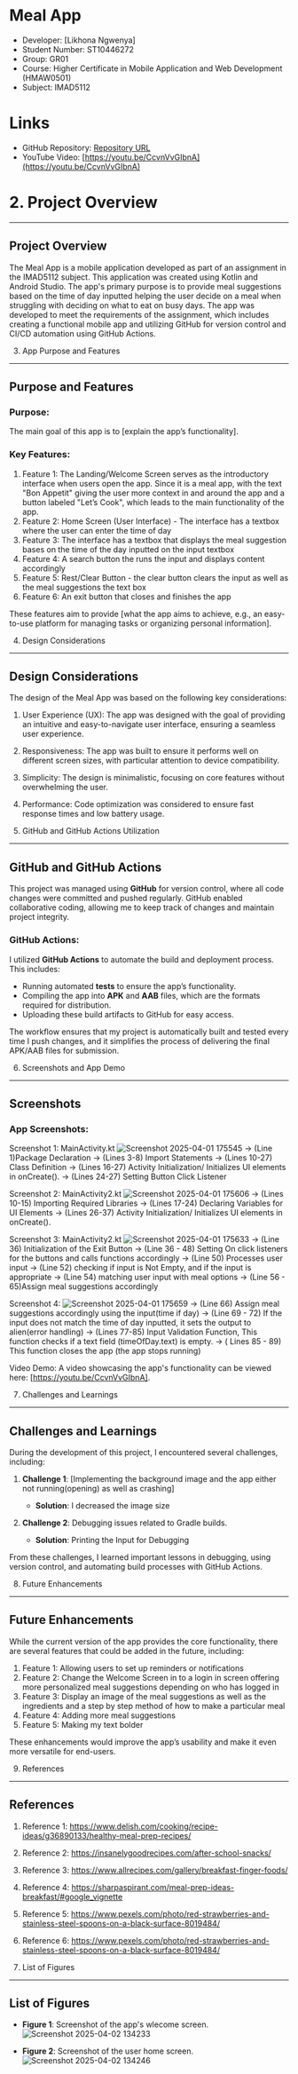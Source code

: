 # Meal App
- Developer: [Likhona Ngwenya]
- Student Number: ST10446272
- Group: GR01
- Course: Higher Certificate in Mobile Application and Web Development (HMAW0501)
- Subject: IMAD5112

# Links
- GitHub Repository: [Repository URL](https://github.com/ST10446272/Meal-App)
- YouTube Video: [https://youtu.be/CcvnVvGIbnA](https://youtu.be/CcvnVvGIbnA)


# 2. Project Overview
-------------------

## Project Overview
The Meal App is a mobile application developed as part of an assignment in the IMAD5112 subject.
This application was created using Kotlin and Android Studio. The app's primary purpose is to provide meal suggestions based on the time of day inputted
helping the user decide on a meal when struggling with deciding on what to eat on busy days. The app was developed to meet the requirements of the assignment,
which includes creating a functional mobile app and utilizing GitHub for version control and CI/CD automation using GitHub Actions.



3. App Purpose and Features
---------------------------
## Purpose and Features

### Purpose:
The main goal of this app is to [explain the app’s functionality]. 

### Key Features:
1. Feature 1: The Landing/Welcome Screen serves as the introductory interface when users open the app. Since it is a meal app, with the text "Bon Appetit" giving the user more context in and around the app and a button labeled "Let’s Cook", which leads to the main functionality of the app.
2. Feature 2: Home Screen (User Interface) - The interface has a textbox where the user can enter the time of day
3. Feature 3: The interface has a textbox that displays the meal suggestion bases on the time of the day inputted on the input textbox
4. Feature 4: A search button the runs the input and displays content accordingly
5. Feature 5: Rest/Clear Button - the clear button clears the input as well as the meal suggestions  the text box
6. Feature 6: An exit button that closes and finishes the app

These features aim to provide [what the app aims to achieve, e.g., an easy-to-use platform for managing tasks or organizing personal information].


4. Design Considerations
------------------------

## Design Considerations

The design of the Meal App was based on the following key considerations:

1. User Experience (UX): The app was designed with the goal of providing an intuitive and easy-to-navigate user interface, ensuring a seamless user experience.
   
2. Responsiveness: The app was built to ensure it performs well on different screen sizes, with particular attention to device compatibility.
   
3. Simplicity: The design is minimalistic, focusing on core features without overwhelming the user.
   
4. Performance: Code optimization was considered to ensure fast response times and low battery usage.


5. GitHub and GitHub Actions Utilization
----------------------------------------
## GitHub and GitHub Actions

This project was managed using **GitHub** for version control, where all code changes were committed and pushed regularly. GitHub enabled collaborative coding, allowing me to keep track of changes and maintain project integrity.

### GitHub Actions:
I utilized **GitHub Actions** to automate the build and deployment process. This includes:

- Running automated **tests** to ensure the app’s functionality.
- Compiling the app into **APK** and **AAB** files, which are the formats required for distribution.
- Uploading these build artifacts to GitHub for easy access.

The workflow ensures that my project is automatically built and tested every time I push changes, and it simplifies the process of delivering the final APK/AAB files for submission.


6. Screenshots and App Demo
---------------------------
## Screenshots

### App Screenshots:
Screenshot 1: MainActivity.kt
![Screenshot 2025-04-01 175545](https://github.com/user-attachments/assets/cded7393-bfe5-45be-9105-c979afc34254)
-> (Line 1)Package Declaration
-> (Lines 3-8) Import Statements
-> (Lines 10-27) Class Definition
-> (Lines 16-27) Activity Initialization/ Initializes UI elements in onCreate().
-> (Lines 24-27) Setting Button Click Listener

Screenshot 2: MainActivity2.kt
![Screenshot 2025-04-01 175606](https://github.com/user-attachments/assets/8fdc96b4-5925-49f6-9599-d9bbfcf27a12)
-> (Lines 10-15) Importing Required Libraries
-> (Lines 17-24) Declaring Variables for UI Elements
-> (Lines 26-37) Activity Initialization/ Initializes UI elements in onCreate().

Screenshot 3: MainActivity2.kt
![Screenshot 2025-04-01 175633](https://github.com/user-attachments/assets/16a654a0-97e9-492d-9127-aadae30616bb)
-> (Line 36) Initialization of the Exit Button
-> (Line 36 - 48) Setting On click listeners for the buttons and calls functions accordingly
-> (Line 50) Processes user input -> (Line 52) checking if input is Not Empty, and if the input is appropriate
-> (Line 54) matching user input with meal options -> (Line 56 - 65)Assign meal suggestions accordingly

Screenshot 4:
![Screenshot 2025-04-01 175659](https://github.com/user-attachments/assets/2e040921-60d2-4d0d-9a15-1e91797ace10)
-> (Line 66) Assign meal suggestions accordingly using the input(time if day)
-> (Line 69 - 72) If the input does not match the time of day inputted, it sets the output to alien(error handling)
-> (Lines 77-85) Input Validation Function, This function checks if a text field (timeOfDay.text) is empty.
-> ( Lines 85 - 89) This function closes the app (the app stops running)

Video Demo:
A video showcasing the app's functionality can be viewed here: [https://youtu.be/CcvnVvGIbnA].



7. Challenges and Learnings
---------------------------
## Challenges and Learnings

During the development of this project, I encountered several challenges, including:
1. **Challenge 1**: [Implementing the background image and the app either not running(opening) as well as crashing]
   - **Solution**: I decreased the image size
   
2. **Challenge 2**: Debugging issues related to Gradle builds.
   - **Solution**: Printing the Input for Debugging 

From these challenges, I learned important lessons in debugging, using version control, and automating build processes with GitHub Actions.


8. Future Enhancements
----------------------
## Future Enhancements

While the current version of the app provides the core functionality, there are several features that could be added in the future, including:

1. Feature 1: Allowing users to set up reminders or notifications
2. Feature 2: Change the Welcome Screen in to a login in screen offering more personalized meal suggestions depending on who has logged in
3. Feature 3: Display an image of the meal suggestions as well as the ingredients and a step by step method of how to make a particular meal
4. Feature 4: Adding more meal suggestions
5. Feature 5: Making my text bolder

These enhancements would improve the app’s usability and make it even more versatile for end-users.

9. References
-------------
## References

1. Reference 1: https://www.delish.com/cooking/recipe-ideas/g36890133/healthy-meal-prep-recipes/ 
2. Reference 2: https://insanelygoodrecipes.com/after-school-snacks/
3. Reference 3: https://www.allrecipes.com/gallery/breakfast-finger-foods/
4. Reference 4: https://sharpaspirant.com/meal-prep-ideas-breakfast/#google_vignette 
5. Reference 5: https://www.pexels.com/photo/red-strawberries-and-stainless-steel-spoons-on-a-black-surface-8019484/
6. Reference 6: https://www.pexels.com/photo/red-strawberries-and-stainless-steel-spoons-on-a-black-surface-8019484/


10. List of Figures
-------------------
## List of Figures

- **Figure 1**: Screenshot of the app's wlecome screen.
![Screenshot 2025-04-02 134233](https://github.com/user-attachments/assets/d18f8e43-ba14-4b2b-a457-6d4cbd75a6b2)

- **Figure 2**: Screenshot of the user home screen.
  ![Screenshot 2025-04-02 134246](https://github.com/user-attachments/assets/22028244-6071-420d-a946-e940acb8ebd1)



```

